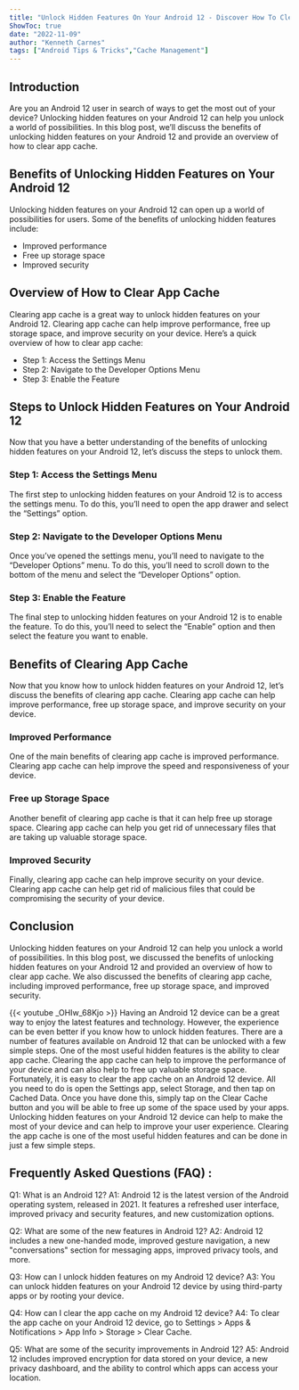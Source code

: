 ```yaml
---
title: "Unlock Hidden Features On Your Android 12 - Discover How To Clear App Cache Now!"
ShowToc: true 
date: "2022-11-09"
author: "Kenneth Carnes" 
tags: ["Android Tips & Tricks","Cache Management"]
---
```

## Introduction

Are you an Android 12 user in search of ways to get the most out of your device? Unlocking hidden features on your Android 12 can help you unlock a world of possibilities. In this blog post, we’ll discuss the benefits of unlocking hidden features on your Android 12 and provide an overview of how to clear app cache. 

## Benefits of Unlocking Hidden Features on Your Android 12

Unlocking hidden features on your Android 12 can open up a world of possibilities for users. Some of the benefits of unlocking hidden features include: 

- Improved performance 
- Free up storage space 
- Improved security 

## Overview of How to Clear App Cache

Clearing app cache is a great way to unlock hidden features on your Android 12. Clearing app cache can help improve performance, free up storage space, and improve security on your device. Here’s a quick overview of how to clear app cache: 

- Step 1: Access the Settings Menu 
- Step 2: Navigate to the Developer Options Menu 
- Step 3: Enable the Feature 

## Steps to Unlock Hidden Features on Your Android 12

Now that you have a better understanding of the benefits of unlocking hidden features on your Android 12, let’s discuss the steps to unlock them. 

### Step 1: Access the Settings Menu

The first step to unlocking hidden features on your Android 12 is to access the settings menu. To do this, you’ll need to open the app drawer and select the “Settings” option. 

### Step 2: Navigate to the Developer Options Menu

Once you’ve opened the settings menu, you’ll need to navigate to the “Developer Options” menu. To do this, you’ll need to scroll down to the bottom of the menu and select the “Developer Options” option. 

### Step 3: Enable the Feature

The final step to unlocking hidden features on your Android 12 is to enable the feature. To do this, you’ll need to select the “Enable” option and then select the feature you want to enable. 

## Benefits of Clearing App Cache

Now that you know how to unlock hidden features on your Android 12, let’s discuss the benefits of clearing app cache. Clearing app cache can help improve performance, free up storage space, and improve security on your device. 

### Improved Performance

One of the main benefits of clearing app cache is improved performance. Clearing app cache can help improve the speed and responsiveness of your device. 

### Free up Storage Space

Another benefit of clearing app cache is that it can help free up storage space. Clearing app cache can help you get rid of unnecessary files that are taking up valuable storage space. 

### Improved Security

Finally, clearing app cache can help improve security on your device. Clearing app cache can help get rid of malicious files that could be compromising the security of your device. 

## Conclusion

Unlocking hidden features on your Android 12 can help you unlock a world of possibilities. In this blog post, we discussed the benefits of unlocking hidden features on your Android 12 and provided an overview of how to clear app cache. We also discussed the benefits of clearing app cache, including improved performance, free up storage space, and improved security.

{{< youtube _OHIw_68Kjo >}} 
Having an Android 12 device can be a great way to enjoy the latest features and technology. However, the experience can be even better if you know how to unlock hidden features. There are a number of features available on Android 12 that can be unlocked with a few simple steps. One of the most useful hidden features is the ability to clear app cache. Clearing the app cache can help to improve the performance of your device and can also help to free up valuable storage space. Fortunately, it is easy to clear the app cache on an Android 12 device. All you need to do is open the Settings app, select Storage, and then tap on Cached Data. Once you have done this, simply tap on the Clear Cache button and you will be able to free up some of the space used by your apps. Unlocking hidden features on your Android 12 device can help to make the most of your device and can help to improve your user experience. Clearing the app cache is one of the most useful hidden features and can be done in just a few simple steps.

## Frequently Asked Questions (FAQ) :
Q1: What is an Android 12?
A1: Android 12 is the latest version of the Android operating system, released in 2021. It features a refreshed user interface, improved privacy and security features, and new customization options.

Q2: What are some of the new features in Android 12?
A2: Android 12 includes a new one-handed mode, improved gesture navigation, a new "conversations" section for messaging apps, improved privacy tools, and more.

Q3: How can I unlock hidden features on my Android 12 device?
A3: You can unlock hidden features on your Android 12 device by using third-party apps or by rooting your device.

Q4: How can I clear the app cache on my Android 12 device?
A4: To clear the app cache on your Android 12 device, go to Settings > Apps & Notifications > App Info > Storage > Clear Cache.

Q5: What are some of the security improvements in Android 12?
A5: Android 12 includes improved encryption for data stored on your device, a new privacy dashboard, and the ability to control which apps can access your location.


